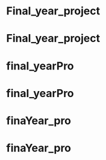 # Final_year_project
# Final_year_project
# final_yearPro
# final_yearPro
# finaYear_pro
# finaYear_pro
